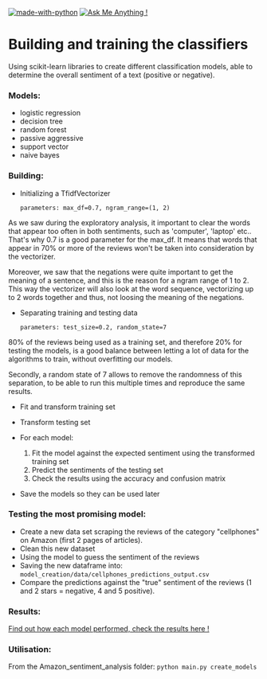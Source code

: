 [![made-with-python](https://img.shields.io/badge/Made%20with-Python-1f425f.svg)](https://www.python.org/)
[![Ask Me Anything !](https://img.shields.io/badge/Ask%20me-anything-1abc9c.svg)](mailto:merlet.pierre@outlook.com)

# Building and training the classifiers
Using scikit-learn libraries to create different classification models, able to determine the overall sentiment of a 
text (positive or negative).


### Models:
* logistic regression
* decision tree
* random forest
* passive aggressive
* support vector
* naive bayes

### Building:
* Initializing a TfidfVectorizer
 
    `parameters: max_df=0.7, ngram_range=(1, 2)`

As we saw during the exploratory analysis, it important to clear the words that appear too often in both sentiments, such as 'computer', 'laptop' etc.. 
That's why 0.7 is a good parameter for the max_df. It means that words that appear in 70% or more of the reviews won't be taken into consideration by the vectorizer. 

Moreover, we saw that the negations were quite important to get the meaning of a sentence, and this is the reason for a ngram range of 1 to 2. This way the vectorizer 
will also look at the word sequence, vectorizing up to 2 words together and thus, not loosing the meaning of the negations. 

* Separating training and testing data

    `parameters: test_size=0.2, random_state=7`

80% of the reviews being used as a training set, and therefore 20% for testing the models, is a good balance between letting a lot of data for the algorithms to train,
 without overfitting our models. 

Secondly, a random state of 7 allows to remove the randomness of this separation, to be able to run this multiple times and reproduce the same results. 

* Fit and transform training set

* Transform testing set

* For each model:
    1. Fit the model against the expected sentiment using the transformed training set
    2. Predict the sentiments of the testing set
    3. Check the results using the accuracy and confusion matrix
    
* Save the models so they can be used later

### Testing the most promising model:

* Create a new data set scraping the reviews of the category "cellphones" on Amazon (first 2 pages of articles). 
* Clean this new dataset
* Using the model to guess the sentiment of the reviews
* Saving the new dataframe into: `model_creation/data/cellphones_predictions_output.csv`
* Compare the predictions against the "true" sentiment of the reviews (1 and 2 stars = negative, 4 and 5 positive).


### Results:

[Find out how each model performed, check the results here !](
https://github.com/PierreMrt/Amazon_sentiment_analysis/tree/main/analysis_and_visualization#results-of-the-models)

### Utilisation:
From the Amazon_sentiment_analysis folder: `python main.py create_models`

